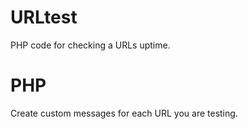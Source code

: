 # URLtest

PHP code for checking a URLs uptime. 

# PHP

Create custom messages for each URL you are testing.

